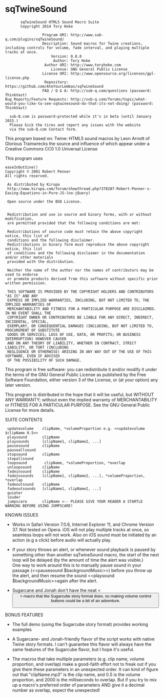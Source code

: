 sqTwineSound
============

           sqTwineSound HTML5 Sound Macro Suite
           Copyright 2014 Tory Hoke

                     Program URI: http://www.sub-q.com/plugins/sqTwineSound/
                     Description: Sound macros for Twine creations, including controls for volume, fade interval, and playing multiple tracks at once.
                         Version: 0.8.0
                          Author: Tory Hoke
                      Author URI: http://www.toryhoke.com
                         License: GNU General Public License
                     License URI: http://www.opensource.org/licenses/gpl-license.php
                      Repository: https://github.com/AteYourLembas/sqTwineSound
                     FAQ / Q & A: http://sub-q.com/questions (password: ThinkVast)
    Bug Reports/Feature Requests: http://sub-q.com/forums/topic/what-would-you-like-to-see-sqtwinesound-do-that-its-not-doing/ (password: ThinkVast)

      sub-Q.com is password-protected while it's in beta (until January 2015.)
      Please kick the tires and report any issues with the website
      via the sub-Q.com Contact form.


This program based on:
Twine: HTML5 sound macros by Leon Arnott of Glorious Trainwrecks
the source and influence of which appear under a Creative Commons CC0 1.0 Universal License

This program uses

    easeInOutSine()
    Copyright © 2001 Robert Penner
    All rights reserved.
    
     As distributed by Kirupa
     http://www.kirupa.com/forum/showthread.php?378287-Robert-Penner-s-Easing-Equations-in-Pure-JS-(no-jQuery)
    
     Open source under the BSD License. 
     
     
     Redistribution and use in source and binary forms, with or without modification, 
     are permitted provided that the following conditions are met:
     
     Redistributions of source code must retain the above copyright notice, this list of 
     conditions and the following disclaimer.
     Redistributions in binary form must reproduce the above copyright notice, this list 
     of conditions and the following disclaimer in the documentation and/or other materials 
     provided with the distribution.
     
     Neither the name of the author nor the names of contributors may be used to endorse 
     or promote products derived from this software without specific prior written permission.
     
     THIS SOFTWARE IS PROVIDED BY THE COPYRIGHT HOLDERS AND CONTRIBUTORS "AS IS" AND ANY 
     EXPRESS OR IMPLIED WARRANTIES, INCLUDING, BUT NOT LIMITED TO, THE IMPLIED WARRANTIES OF
     MERCHANTABILITY AND FITNESS FOR A PARTICULAR PURPOSE ARE DISCLAIMED. IN NO EVENT SHALL THE
     COPYRIGHT OWNER OR CONTRIBUTORS BE LIABLE FOR ANY DIRECT, INDIRECT, INCIDENTAL, SPECIAL,
     EXEMPLARY, OR CONSEQUENTIAL DAMAGES (INCLUDING, BUT NOT LIMITED TO, PROCUREMENT OF SUBSTITUTE
     GOODS OR SERVICES; LOSS OF USE, DATA, OR PROFITS; OR BUSINESS INTERRUPTION) HOWEVER CAUSED 
     AND ON ANY THEORY OF LIABILITY, WHETHER IN CONTRACT, STRICT LIABILITY, OR TORT (INCLUDING
     NEGLIGENCE OR OTHERWISE) ARISING IN ANY WAY OUT OF THE USE OF THIS SOFTWARE, EVEN IF ADVISED 
     OF THE POSSIBILITY OF SUCH DAMAGE. 


This program is free software: you can redistribute it and/or modify
it under the terms of the GNU General Public License as published by
the Free Software Foundation, either version 3 of the License, or
(at your option) any later version.
  
This program is distributed in the hope that it will be useful,
but WITHOUT ANY WARRANTY; without even the implied warranty of
MERCHANTABILITY or FITNESS FOR A PARTICULAR PURPOSE.  See the
GNU General Public License for more details.


SUITE CONTENTS


     updatevolume    clipName, *volumeProportion e.g. <<updatevolume $clipName 0.5>>
     playsound       clipName
     playsounds      [clipName1, clipName2, ...]
     pausesound      clipName
     pauseallsound   
     stopsound       clipName
     stopallsound    
     loopsound        clipName, *volumeProportion, *overlap
     unloopsound     clipName
     fadeinsound     clipName
     fadeinsounds    [clipName1, clipName2, ...], *volumeProportion, *overlap
     fadeoutsound    clipName
     fadeoutsounds   [clipName1, clipName2, ...]
     quieter
     louder
     jumpscare       clipName <-- PLEASE GIVE YOUR READER A STARTLE WARNING BEFORE USING JUMPSCARE!



KNOWN ISSUES

- Works in Safari Version 7.0.6, Internet Explorer 11, and Chrome Version 37. Not tested on Opera. iOS will not play multiple tracks at once, so seamless loops will not work. Also on iOS sound must be initiated by an action (e.g a click) before audio will actually play.

- If your story throws an alert, or whenever sound playback is paused by something other than another sqTwineSound macro, the start of the next loop will be delayed (by the amount of time the alert was visible.) One way to work around this is to manually pause sound in your passage (<<pausesound $backgroundMusic>>) before you throw up the alert, and then resume the sound <<playsound $backgroundMusic>>again after the alert.

- Sugarcane and Jonah don't have the neat <<button>> macro that the Sugarcube story format does, so making volume control buttons could be a bit of an adventure.


BONUS FEATURES

- The full demo (using the Sugarcube story format) provides working examples

- A Sugarcane- and Jonah-friendly flavor of the script works with native Twine story formats. I can't guarantee this flavor will always have the same features of the Sugarcube flavor, but I hope it's useful.

- The macros that take multiple parameters (e.g. clip name, volume proportion, and overlap) make a good-faith effort not to freak out if you give them these parameters in an unexpected order. It can kind of figure out that "clipName.mp3" is the clip name, and 0.5 is the volume proportion, and 2000 is the milliseconds to overlap. But if you try to mix up a macro's preferred order of parameters AND give it a decimal number as overlap, expect the unexpected!